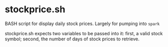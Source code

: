stockprice.sh
=============

BASH script for display daily stock prices. Largely for pumping into `spark`

stockprice.sh expects two variables to be passed into it: first, a valid stock symbol; second, the number of days of stock prices to retrieve.